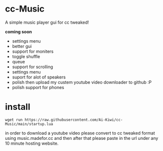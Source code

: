 # cc-Music
A simple music player gui for cc tweaked!
  
    
    
    
**coming soon**
 - settings menu
 - better gui
 - support for moniters
 - toggle shuffle
 - queue
 - support for scrolling
 - settings menu
 - suport for alot of speakers
 - polish then upload my custem youtube video downloader to github :P
 - polish support for phones


# install

```
wget run https://raw.githubusercontent.com/Ai-Kiwi/cc-Music/main/startup.lua
```    
in order to download a youtube video please convert to cc tweaked format using music.madefor.cc and then after that please paste in the url under any 10 minute hosting website.
